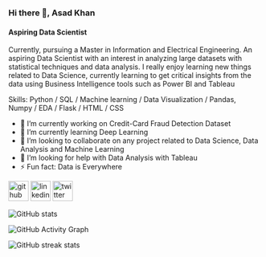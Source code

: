 
### Hi there 👋, Asad Khan


#### Aspiring Data Scientist

Currently, pursuing a Master in Information and Electrical Engineering. An aspiring Data Scientist with an interest in analyzing large datasets with statistical techniques and data analysis.
I really enjoy learning new things related to Data Science, currently learning to get critical insights from the data using Business Intelligence tools such as Power BI and Tableau


Skills: Python / SQL / Machine learning / Data Visualization / Pandas, Numpy / EDA / Flask / HTML / CSS

- 🔭 I’m currently working on Credit-Card Fraud Detection Dataset 
- 🌱 I’m currently learning Deep Learning 
- 👯 I’m looking to collaborate on any project related to Data Science, Data Analysis and Machine Learning  
- 🤔 I’m looking for help with Data Analysis with Tableau 
- ⚡ Fun fact: Data is Everywhere 


[<img src='https://cdn.jsdelivr.net/npm/simple-icons@3.0.1/icons/github.svg' alt='github' height='40'>](https://github.com/asadkhan5456)  [<img src='https://cdn.jsdelivr.net/npm/simple-icons@3.0.1/icons/linkedin.svg' alt='linkedin' height='40'>](https://www.linkedin.com/in/www.linkedin.com/in/ak54/)  [<img src='https://cdn.jsdelivr.net/npm/simple-icons@3.0.1/icons/twitter.svg' alt='twitter' height='40'>](https://twitter.com/@addy1016)  

![GitHub stats](https://github-readme-stats.vercel.app/api?username=asadkhan5456&show_icons=true)  

![GitHub Activity Graph](https://activity-graph.herokuapp.com/graph?username=asadkhan5456)  

![GitHub streak stats](https://github-readme-streak-stats.herokuapp.com/?user=asadkhan5456)  



<!---
asadkhan5456/asadkhan5456 is a ✨ special ✨ repository because its `README.md` (this file) appears on your GitHub profile.
You can click the Preview link to take a look at your changes.
--->
